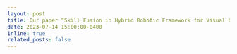 ```yaml
---
layout: post
title: Our paper “Skill Fusion in Hybrid Robotic Framework for Visual Object Goal Navigation” has been accepted in Robotics journal.
date: 2023-07-14 15:00:00-0400
inline: true
related_posts: false
---
```

